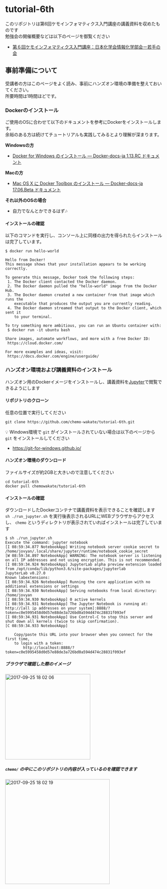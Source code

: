 # tutorial-6th
このリポジトリは第6回ケモインフォマティクス入門講座の講義資料を収めたものです  
勉強会の開催概要などは以下のページを御覧ください  

- [第６回ケモインフォマティクス入門講座：日本化学会情報化学部会ー若手の会](http://cicsj.chemistry.or.jp/wakate/news-contents/news170822.html)

## 事前準備について

受講者の方はこのページをよく読み、事前にハンズオン環境の準備を整えておいてください。  
所要時間は1時間ほどです。  

### Dockerのインストール
ご使用のOSに合わせて以下のドキュメントを参考にDockerをインストールします。  
余裕のある方は続けてチュートリアルも実践してみるとより理解が深まります。

**Windowsの方**
- [Docker for Windows のインストール — Docker-docs-ja 1.13.RC ドキュメント](http://docs.docker.jp/windows/step_one.html)

**Macの方**
- [Mac OS X に Docker Toolbox のインストール — Docker-docs-ja 17.06.Beta ドキュメント](http://docs.docker.jp/docker-for-mac/step_one.html)

**それ以外のOSの場合**
- 自力でなんとかできるはず:notes:

#### インストールの確認

以下のコマンドを実行し、コンソール上に同様の出力を得られたらインストールは完了しています。

```
$ docker run hello-world

Hello from Docker!
This message shows that your installation appears to be working correctly.

To generate this message, Docker took the following steps:
 1. The Docker client contacted the Docker daemon.
 2. The Docker daemon pulled the "hello-world" image from the Docker Hub.
 3. The Docker daemon created a new container from that image which runs the
    executable that produces the output you are currently reading.
 4. The Docker daemon streamed that output to the Docker client, which sent it
    to your terminal.

To try something more ambitious, you can run an Ubuntu container with:
 $ docker run -it ubuntu bash

Share images, automate workflows, and more with a free Docker ID:
 https://cloud.docker.com/

For more examples and ideas, visit:
 https://docs.docker.com/engine/userguide/
```

### ハンズオン環境および講義資料のインストール

ハンズオン用のDockerイメージをインストールし、講義資料を[Jupyter](http://jupyter.org/)で閲覧できるようにします


#### リポジトリのクローン
任意の位置で実行してください  

```
git clone https://github.com/chemo-wakate/tutorial-6th.git
```
:bulb: Windows環境で `git` がインストールされていない場合は以下のページから `git` をインストールしてください  
- https://git-for-windows.github.io/

#### ハンズオン環境のダウンロード
ファイルサイズが約2GBと大きいので注意してください

```
cd tutorial-6th
docker pull chemowakate/tutorial-6th
```

#### インストールの確認
ダウンロードしたDockerコンテナで講義資料を表示できることを確認します  
`sh ./run_jupyter.sh` を実行後表示されるURLにWEBブラウザからアクセスし、 `chemo` というディレクトリが表示されていればインストールは完了しています

```
$ sh ./run_jupyter.sh
Execute the command: jupyter notebook
[I 08:59:34.877 NotebookApp] Writing notebook server cookie secret to /home/jovyan/.local/share/jupyter/runtime/notebook_cookie_secret
[W 08:59:34.897 NotebookApp] WARNING: The notebook server is listening on all IP addresses and not using encryption. This is not recommended.
[I 08:59:34.924 NotebookApp] JupyterLab alpha preview extension loaded from /opt/conda/lib/python3.6/site-packages/jupyterlab
JupyterLab v0.27.0
Known labextensions:
[I 08:59:34.926 NotebookApp] Running the core application with no additional extensions or settings
[I 08:59:34.930 NotebookApp] Serving notebooks from local directory: /home/jovyan
[I 08:59:34.930 NotebookApp] 0 active kernels
[I 08:59:34.931 NotebookApp] The Jupyter Notebook is running at: http://[all ip addresses on your system]:8888/?token=c0e5995458d0d57e88de3a726bd0a594d474c28831f093ef
[I 08:59:34.931 NotebookApp] Use Control-C to stop this server and shut down all kernels (twice to skip confirmation).
[C 08:59:34.933 NotebookApp]

    Copy/paste this URL into your browser when you connect for the first time,
    to login with a token:
        http://localhost:8888/?token=c0e5995458d0d57e88de3a726bd0a594d474c28831f093ef
```

##### ブラウザで確認した際のイメージ
<img width="273" alt="2017-09-25 18 02 06" src="https://user-images.githubusercontent.com/7918702/30800676-b9e8e08a-a21b-11e7-8afe-8bd7c5295fcc.png">

##### `chemo/` の中にこのリポジトリの内容が入っているのを確認できます
<img width="335" alt="2017-09-25 18 02 19" src="https://user-images.githubusercontent.com/7918702/30800721-e576bbb4-a21b-11e7-85c6-b0f38ae5765c.png">
